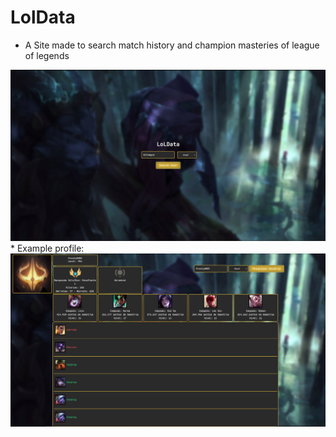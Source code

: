 # LolData
* A Site made to search match history and champion masteries of league of legends
<img src="https://raw.githubusercontent.com/Rifuzada/LolData/main/example/Home.png">
* Example profile:
<img src="https://raw.githubusercontent.com/Rifuzada/LolData/main/example/ExampleImg.png">
